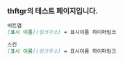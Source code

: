 ### thftgr의 테스트 페이지입니다.
```markdown
비트맵
[표시 이름](링크주소) = 표시이름 하이퍼링크
```
```markdown
스킨
[표시 이름](링크주소) = 표시이름 하이퍼링크
```

